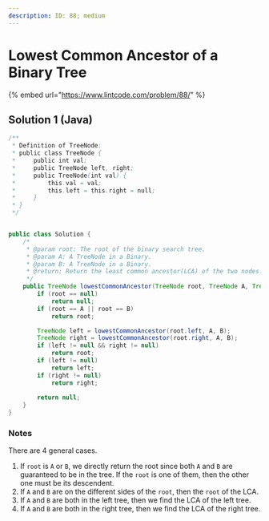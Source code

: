```yaml
---
description: ID: 88; medium
---
```

# Lowest Common Ancestor of a Binary Tree

{% embed url="https://www.lintcode.com/problem/88/" %}

## Solution 1 (Java)

```java
/**
 * Definition of TreeNode:
 * public class TreeNode {
 *     public int val;
 *     public TreeNode left, right;
 *     public TreeNode(int val) {
 *         this.val = val;
 *         this.left = this.right = null;
 *     }
 * }
 */


public class Solution {
    /*
     * @param root: The root of the binary search tree.
     * @param A: A TreeNode in a Binary.
     * @param B: A TreeNode in a Binary.
     * @return: Return the least common ancestor(LCA) of the two nodes.
     */
    public TreeNode lowestCommonAncestor(TreeNode root, TreeNode A, TreeNode B) {
        if (root == null)
            return null;
        if (root == A || root == B)
            return root;

        TreeNode left = lowestCommonAncestor(root.left, A, B);
        TreeNode right = lowestCommonAncestor(root.right, A, B);
        if (left != null && right != null)
            return root;
        if (left != null)
            return left;
        if (right != null)
            return right;
        
        return null;
    }
}
```

### Notes

There are 4 general cases.

1. If `root` is `A` or `B`, we directly return the root since both `A` and `B` are guaranteed to be in the tree. If the `root` is one of them, then the other one must be its descendent.
2. If `A` and `B` are on the different sides of the `root`, then the `root` of the LCA.
3. If `A` and `B` are both in the left tree, then we find the LCA of the left tree.
4. If `A` and `B` are both in the right tree, then we find the LCA of the right tree.

